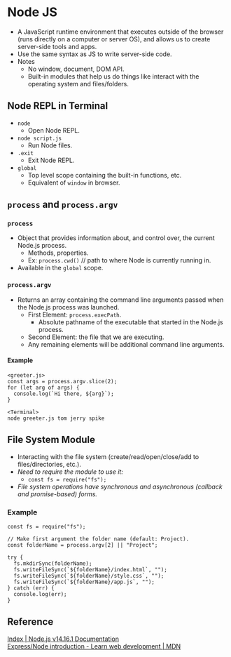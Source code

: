 # Node JS
- A JavaScript runtime environment that executes outside of the browser (runs directly on a computer or server OS), and allows us to create server-side tools and apps.
- Use the same syntax as JS to write server-side code.
- Notes
  - No window, document, DOM API.
  - Built-in modules that help us do things like interact with the operating system and files/folders.

## Node REPL in Terminal
- `node`
  - Open Node REPL.
- `node script.js`
  - Run Node files.
- `.exit`
  - Exit Node REPL.
- `global`
  - Top level scope containing the built-in functions, etc.
  - Equivalent of `window` in browser.

## `process` and `process.argv`
### `process`
- Object that provides information about, and control over, the current Node.js process.
  - Methods, properties.
  - Ex: `process.cwd()` // path to where Node is currently running in.
- Available in the `global` scope.
### `process.argv`
- Returns an array containing the command line arguments passed when the Node.js process was launched.
  - First Element: `process.execPath`.
    - Absolute pathname of the executable that started in the Node.js process.
  - Second Element: the file that we are executing.
  - Any remaining elements will be additional command line arguments.
#### Example
```
<greeter.js>
const args = process.argv.slice(2);
for (let arg of args) {
  console.log(`Hi there, ${arg}`);
}

<Terminal>
node greeter.js tom jerry spike
```

## File System Module
- Interacting with the file system (create/read/open/close/add to files/directories, etc.).
- *Need to require the module to use it:*
  - `const fs = require("fs");`
- *File system operations have synchronous and asynchronous (callback and promise-based) forms.*
### Example
```
const fs = require("fs");

// Make first argument the folder name (default: Project).
const folderName = process.argv[2] || "Project";

try {
  fs.mkdirSync(folderName);
  fs.writeFileSync(`${folderName}/index.html`, "");
  fs.writeFileSync(`${folderName}/style.css`, "");
  fs.writeFileSync(`${folderName}/app.js`, "");
} catch (err) {
  console.log(err);
}
```

## Reference
[Index | Node.js v14.16.1 Documentation](https://nodejs.org/dist/latest-v14.x/docs/api/)  
[Express/Node introduction - Learn web development | MDN](https://developer.mozilla.org/en-US/docs/Learn/Server-side/Express_Nodejs/Introduction)
